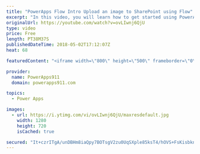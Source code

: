 ```yaml
---
title: "PowerApps Flow Intro Upload an image to SharePoint using Flow"
excerpt: "In this video, you will learn how to get started using PowerApps and Flow. You will learn how to build an app that saves images with metadata and upload that to SharePoint and then get a link to the file back from SharePoint. Pretty cool stuff and a must in your toolbelt as you become more awesome at"
originalUrl: https://youtube.com/watch?v=ovLIwnj6QjU
type: video
price: Free
length: PT38M37S
publishedDateTime: 2018-05-02T17:12:07Z
heat: 68

featuredContent: "<iframe width=\"800\" height=\"500\" frameborder=\"0\" src=\"https://www.youtube.com/embed/ovLIwnj6QjU\" allow=\"accelerometer; autoplay; encrypted-media; gyroscope; picture-in-picture\" allowfullscreen></iframe>"

provider:
  name: PowerApps911
  domain: powerapps911.com

topics:
  - Power Apps

images:
  - url: https://i.ytimg.com/vi/ovLIwnj6QjU/maxresdefault.jpg
    width: 1280
    height: 720
    isCached: true

secured: "It+czrITgA/unDBHm8iaQpy7BOTsgV2zu0UqSXple85ksT4/hOVS+FsKisbknIoVlegu2v/MCTAB2WDYszkzVfnjfh81+NESN6gQKUIiWSkyFQXIgVsnCohHa4a46sU/2QyCCdBlN8sWe9rf9RdOpJZ8xGvL01qpPB8Fxd5o5LtLunRSSjA5i397NJ4uhlrVGaf2Yt0MC/SHTo9vANZgJegbEgR2HIMpskmHmi+KmbAIySiFcn1ULoZ4truCP3gbfzzi25ZxaNAcfKlX/XcNjEciwTBbtdR1QtGbii40Q388fM1tKXDzqapD22HXNanYxfnWNN+QlWtRqlRd8jUn3G8osz8FFakH2GIEAZ4QE223vG7CPi0Uu9qEhHRPO8/FA+//HYplb7oDJtYdpk8FEFm88ut1TYq9tjrh8QDC5hQ=;8Hpk9Hd0OeRcAmh6ZWYPrw=="
---
```


